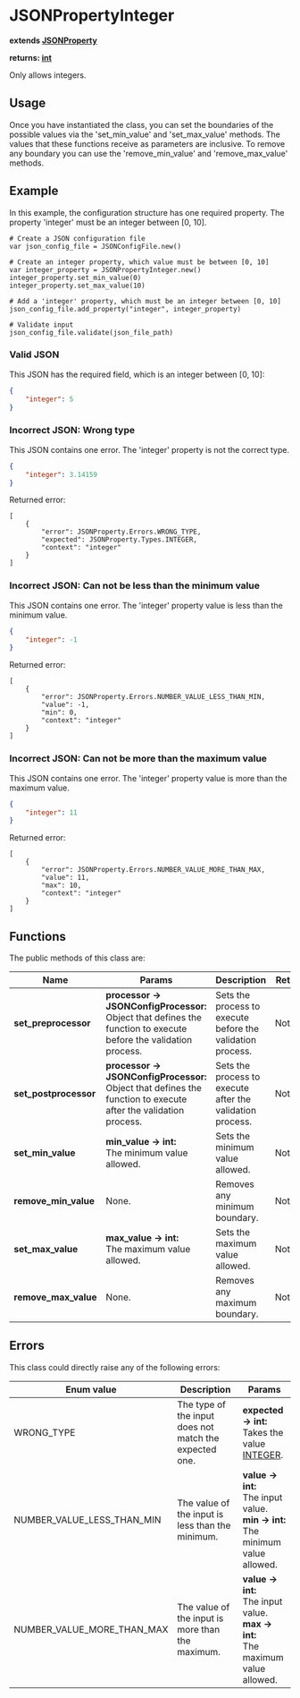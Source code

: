 # JSONPropertyInteger

**extends [JSONProperty](./JSON-PROPERTY.md)**

**returns: [int](https://docs.godotengine.org/en/stable/classes/class_int.html)**

Only allows integers.

## Usage

Once you have instantiated the class, you can set the boundaries of the possible values via the 'set_min_value' and 'set_max_value' methods. The values that these functions receive as parameters are inclusive. To remove any boundary you can use the 'remove_min_value' and 'remove_max_value' methods.

## Example

In this example, the configuration structure has one required property. The property 'integer' must be an integer between [0, 10].

```GDScript
# Create a JSON configuration file
var json_config_file = JSONConfigFile.new()

# Create an integer property, which value must be between [0, 10]
var integer_property = JSONPropertyInteger.new()
integer_property.set_min_value(0)
integer_property.set_max_value(10)

# Add a 'integer' property, which must be an integer between [0, 10]
json_config_file.add_property("integer", integer_property)

# Validate input
json_config_file.validate(json_file_path)
```

### Valid JSON

This JSON has the required field, which is an integer between [0, 10]:

```JSON
{
    "integer": 5
}
```

### Incorrect JSON: Wrong type

This JSON contains one error. The 'integer' property is not the correct type.

```JSON
{
    "integer": 3.14159
}
```

Returned error:

```GDScript
[
    {
        "error": JSONProperty.Errors.WRONG_TYPE,
        "expected": JSONProperty.Types.INTEGER,
        "context": "integer"
    }
]
```

### Incorrect JSON: Can not be less than the minimum value

This JSON contains one error. The 'integer' property value is less than the minimum value.

```JSON
{
    "integer": -1
}
```

Returned error:

```GDScript
[
    {
        "error": JSONProperty.Errors.NUMBER_VALUE_LESS_THAN_MIN,
        "value": -1,
        "min": 0,
        "context": "integer"
    }
]
```

### Incorrect JSON: Can not be more than the maximum value

This JSON contains one error. The 'integer' property value is more than the maximum value.

```JSON
{
    "integer": 11
}
```

Returned error:

```GDScript
[
    {
        "error": JSONProperty.Errors.NUMBER_VALUE_MORE_THAN_MAX,
        "value": 11,
        "max": 10,
        "context": "integer"
    }
]
```

## Functions

The public methods of this class are:

| Name | Params | Description | Returns |
|-|-|-|-|
| **set_preprocessor** | **processor -> JSONConfigProcessor:** <br> Object that defines the function to execute before the validation process. | Sets the process to execute before the validation process. | Nothing. |
| **set_postprocessor** | **processor -> JSONConfigProcessor:** <br> Object that defines the function to execute after the validation process. | Sets the process to execute after the validation process. | Nothing. |
| **set_min_value** | **min_value -> int:** <br> The minimum value allowed. | Sets the minimum value allowed. | Nothing. |
| **remove_min_value** | None. | Removes any minimum boundary. | Nothing. |
| **set_max_value** | **max_value -> int:** <br> The maximum value allowed. | Sets the maximum value allowed. | Nothing. |
| **remove_max_value** | None. | Removes any maximum boundary. | Nothing. |

## Errors

This class could directly raise any of the following errors:

| Enum value | Description | Params |
|-|-|-|
| WRONG_TYPE | The type of the input does not match the expected one. | **expected -> int:** <br> Takes the value [INTEGER](./ENUMS.md).
| NUMBER_VALUE_LESS_THAN_MIN | The value of the input is less than the minimum. | **value -> int:** <br> The input value. <br> **min -> int:** <br> The minimum value allowed.
| NUMBER_VALUE_MORE_THAN_MAX | The value of the input is more than the maximum. | **value -> int:** <br> The input value. <br> **max -> int:** <br> The maximum value allowed.

